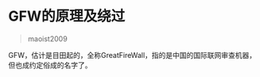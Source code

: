 # GFW的原理及绕过
> maoist2009

GFW，估计是目田起的，全称GreatFireWall，指的是中国的国际联网审查机器，但也成约定俗成的名字了。


<!--stackedit_data:
eyJoaXN0b3J5IjpbLTYzMjk1MjI1M119
-->